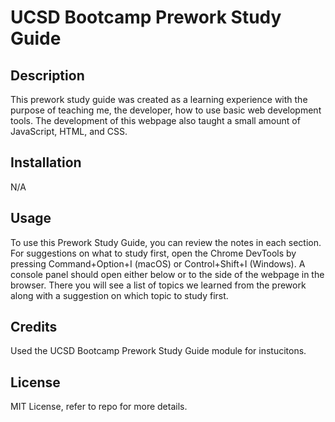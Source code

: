 # UCSD Bootcamp Prework Study Guide

## Description

This prework study guide was created as a learning experience with the purpose of teaching me, the developer, how to use basic web development tools. The development of this webpage also taught a small amount of JavaScript, HTML, and CSS.

## Installation

N/A

## Usage

To use this Prework Study Guide, you can review the notes in each section. For suggestions on what to study first, open the Chrome DevTools by pressing Command+Option+I (macOS) or Control+Shift+I (Windows). A console panel should open either below or to the side of the webpage in the browser. There you will see a list of topics we learned from the prework along with a suggestion on which topic to study first.

## Credits

Used the UCSD Bootcamp Prework Study Guide module for instucitons. 

## License

MIT License, refer to repo for more details. 
